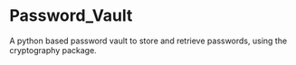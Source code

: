 # Password_Vault
A python based password vault to store and retrieve passwords, using the cryptography package. 
